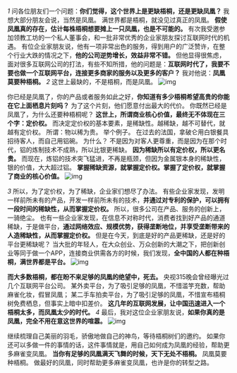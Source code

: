 *1*
问各位朋友们一个问题：**你们觉得，这个世界上是更缺梧桐，还是更缺凤凰？**
我想大部分朋友会说，当然是凤凰。
满世界都是梧桐，就没见过真正的凤凰。
**假使凤凰真的存在，估计每株梧桐想要摊上一只凤凰，也是不可能的。**
有次我受邀参加领教工坊的一个私人董事会，和一批非常优秀的企业家朋友探讨互联网时代的机遇。
有位企业家朋友说，他有一项非常出色的服务，得到用户的广泛赞许，在整个行业大跌的情况之下，**他的公司逆势增长，效益非常不错。**
但他显得很焦虑，面对很多互联网公司的打法，有些不知所措，他的问题是：**互联网时代了，我要不要也做一个互联网平台，连接更多商家的服务以及更多的客户？**
我对他说：**凤凰莫要种梧桐。**
*2*
这世上最缺的，不是梧桐，而是凤凰。
![img](https://mmbiz.qpic.cn/mmbiz_jpg/Eia1pKbzLGbRzTvTXMgJ8QUjE3eJw3bPk11uycPLlTAoeTrdQpd52Auzc8gjQSia4oVtzfEw3Twk5bKdaiaKW0CNw/640?tp=webp&wxfrom=5&wx_lazy=1&wx_co=1)

你已经是凤凰了，你的产品或者服务如此之好，**你知道有多少梧桐希望高贵的你能在它上面栖息片刻吗？**
为了这个片刻，他们愿意付出最大的代价。
你既然已经是凤凰了，为什么还要种梧桐呢？
**这世上，所谓商业核心价值，最终无不体现在三个字：定价权。**
而决定定价权的基本要素，是稀缺性。越稀缺，越不可替代，就越有定价权。
所谓：物以稀为贵。
举个例子。
在过去的法国，拿破仑用白银餐具招待客人，而自己用铝碗。
为什么？
不是因为对客人更尊重，而是因为在那个时代，铝的炼制技术不成熟，所以比银更稀缺。
**因为稀缺所以有定价权，所以更名贵。**
而现在，炼铝的技术突飞猛进，不再是瓶颈，但因为金属银本身的稀缺性，银的价值，大大超过铝。
**掌握稀缺资源，就掌握定价权。掌握了定价权，就掌握了商业的核心价值。**
![img](https://mmbiz.qpic.cn/mmbiz_jpg/Eia1pKbzLGbRzTvTXMgJ8QUjE3eJw3bPky06JRMEP4pRsibXXXs4BcuWBGzpVCQMH4yLpv692anMtufk0NibNy4Pw/640?tp=webp&wxfrom=5&wx_lazy=1&wx_co=1)

*3*
所以，为了定价权，为了稀缺，企业家们想尽了办法。
有些企业家发现，发明一样前所未有的产品，开发一样前所未有的技术，**并通过对专利的保护，可以拥有一段时间的稀缺性，从而掌握定价权。**
所以，很多公司在产品、服务的创新上，一骑绝尘。
也有一些企业家发现，在信息不对称时代，消费者找到好产品的通道稀缺，于是做平台，**通过网络效应、规模优势，获得垄断地位，并享受垄断带来的人造稀缺性，从而掌握定价权。**
但是在今天，到底是好的产品更稀缺，还是好的平台更稀缺呢？
当大批的年轻人，在大众创业、万众创新的大潮之下，把创新创业等同于做一个APP，连接商业供需各方的时候，我们发现，**全中国的人都在种梧桐，满世界都是平台。**
![img](https://mmbiz.qpic.cn/mmbiz_jpg/Eia1pKbzLGbRzTvTXMgJ8QUjE3eJw3bPkcOiaDdKjSb6lhibTe4k9ZghYZX21GR0F0bE05LZo29dX5uMkXraicD91A/640?tp=webp&wxfrom=5&wx_lazy=1&wx_co=1)

**而大多数梧桐，都在盼不来足够的凤凰的绝望中，死去。**
央视315晚会曾经曝光过几个互联网平台公司。
某外卖平台，为了吸引足够的凤凰，不惜滥竽充数，帮助麻雀化妆，假冒凤凰；
某二手车拍卖平台，为了吸引足够的凤凰，不惜宣布梧桐树免费栖息，但事实上暗中扣差价。
**这几年的互联网发展，让中国迅速进入一个梧桐太多，而凤凰太少的时代。**
*4*
最后，我对这位企业家朋友说，**如果你真的是凤凰，完全不用在意这世界的喧嚣。**
![img](https://mmbiz.qpic.cn/mmbiz_jpg/Eia1pKbzLGbRzTvTXMgJ8QUjE3eJw3bPkibTNuhTExodIybJmqibuQV1LArvWGPqiaTFI1eHdeBeTpHJvx6EoaXbpw/640?tp=webp&wxfrom=5&wx_lazy=1&wx_co=1)

继续梳理自己美丽的羽毛，骄傲地做自己的神鸟，等待梧桐树们的邀约。
如果你还可以多做一件的事情的话，这件事情就是，用自己如何成为凤凰的经验，帮助更多麻雀变凤凰。
**当你有足够的凤凰满天飞舞的时候，天下无处不梧桐。**
凤凰莫要种梧桐。
做最好的凤凰，同时帮助更多麻雀变凤凰，也许是你的转型之路。